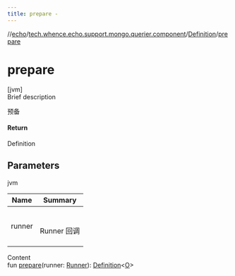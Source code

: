 ```yaml
---
title: prepare -
---
```

//[echo](../../index.md)/[tech.whence.echo.support.mongo.querier.component](../index.md)/[Definition](index.md)/[prepare](prepare.md)



# prepare  
[jvm]  
Brief description  


预备



#### Return  


Definition<O>



## Parameters  
  
jvm  
  
|  Name|  Summary| 
|---|---|
| runner| <br><br>Runner 回调<br><br>
  
  
Content  
fun [prepare](prepare.md)(runner: [Runner](../../tech.whence.echo.function/-runner/index.md)): [Definition](index.md)<[O](index.md)>  



